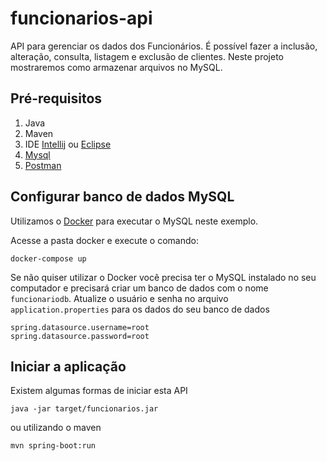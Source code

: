 # funcionarios-api

API para gerenciar os dados dos Funcionários. É possível fazer a inclusão, alteração, consulta, listagem e exclusão de clientes. Neste projeto mostraremos como armazenar arquivos no MySQL.

## Pré-requisitos

1. Java
2. Maven
3. IDE [Intellij](https://www.jetbrains.com/pt-br/idea/) ou [Eclipse](https://https://www.eclipse.org/downloads/)
4. [Mysql](https://www.mysql.com/)
5. [Postman](https://www.postman.com/)

## Configurar banco de dados MySQL

Utilizamos o [Docker](https://www.docker.com/) para executar o MySQL neste exemplo. 


Acesse a pasta docker e execute o comando:

```
docker-compose up
```
Se não quiser utilizar o Docker você precisa ter o MySQL instalado no seu computador e precisará criar um banco de dados com o nome `funcionariodb`. Atualize o usuário e senha no arquivo `application.properties` para os dados do seu banco de dados
```
spring.datasource.username=root
spring.datasource.password=root
```
## Iniciar a aplicação
Existem algumas formas de iniciar esta API
```
java -jar target/funcionarios.jar
```
ou utilizando o maven
```
mvn spring-boot:run
```
